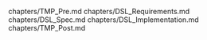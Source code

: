chapters/TMP_Pre.md
chapters/DSL_Requirements.md
chapters/DSL_Spec.md
chapters/DSL_Implementation.md
chapters/TMP_Post.md